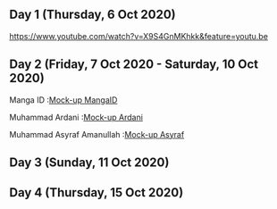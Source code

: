 ## Day 1 (Thursday, 6 Oct 2020)
https://www.youtube.com/watch?v=X9S4GnMKhkk&feature=youtu.be

## Day 2 (Friday, 7 Oct 2020 - Saturday, 10 Oct 2020)
Manga ID                  :[Mock-up MangaID](MangaID)

Muhammad Ardani           :[Mock-up Ardani](Mock-up_Ardani)

Muhammad Asyraf Amanullah :[Mock-up Asyraf](Mock-up_Asyraf)

## Day 3 (Sunday, 11 Oct 2020)

## Day 4 (Thursday, 15 Oct 2020)

